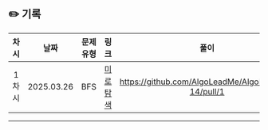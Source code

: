 ## ✏️ 기록   

| 차시 |    날짜    | 문제유형 | 링크 | 풀이 |
|:----:|:---------:|:----:|:-----:|:----:|
| 1차시 | 2025.03.26 |  BFS  | [미로 탐색](https://www.acmicpc.net/problem/2178)|https://github.com/AlgoLeadMe/AlgoLeadMe-14/pull/1|
---

